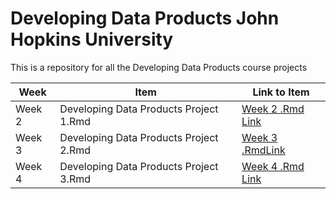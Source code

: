 # Developing Data Products John Hopkins University 

This is a repository for all the Developing Data Products course projects

Week | Item | Link to Item
--- | --- | ---
Week 2 |  Developing Data Products Project 1.Rmd |  [Week 2 .Rmd Link](https://github.com/mGalarnyk/datasciencecoursera/blob/master/3_Getting_and_Cleaning_Data/projects/run_analysis.R "run_analysis.R")
Week 3 |  Developing Data Products Project 2.Rmd |  [Week 3 .RmdLink](https://github.com/RiajuuAlbert/ProgrammingCleaningData/blob/master/tidyData.txt "tidyData.txt")
Week 4 | Developing Data Products Project 3.Rmd |  [Week 4 .Rmd Link](https://github.com/RiajuuAlbert/ProgrammingCleaningData "Go to Repo")
